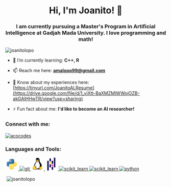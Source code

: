 <h1 align="center">Hi, I'm Joanito! 👋</h1>
<h3 align="center">I am currently pursuing a Master's Program in Artificial Intelligence at Gadjah Mada University. I love programming and math!</h3>

<p align="left"> <img src="https://komarev.com/ghpvc/?username=joanitolopo&label=Profile%20views&color=0e75b6&style=flat" alt="joanitolopo" /> </p>

- 🌱 I’m currently learning: **C++, R**

- 📫 Reach me here: **amalopo99@gmail.com**

- 📄 Know about my experiences here: [https://tinyurl.com/JoanitoALResume](https://drive.google.com/file/d/1_yiXtt-BaXMZMlWWojOZB-akGAlHHwTR/view?usp=sharing)

- ⚡ Fun fact about me: **I'd like to become an AI researcher!**

<h3 align="left">Connect with me:</h3>
<p align="left">
<a href="https://www.linkedin.com/in/joanito-agili-lopo-72629b1b2" target="blank"><img align="center" src="https://raw.githubusercontent.com/dheereshagrwal/colored-icons/master/public/icons/linkedin/linkedin.svg" alt="acocodes" height="30" width="40" /></a>
</p>

<h3 align="left">Languages and Tools:</h3>
<p align="left"> </a> <a href="https://www.python.org" target="_blank" rel="noreferrer"> <img src="https://raw.githubusercontent.com/devicons/devicon/master/icons/python/python-original.svg" alt="python" width="40" height="40"/> </a> </a> <a href="https://git-scm.com/" target="_blank" rel="noreferrer"> <img src="https://www.vectorlogo.zone/logos/git-scm/git-scm-icon.svg" alt="git" width="40" height="40"/> </a> <a href="https://www.linux.org/" target="_blank" rel="noreferrer"> <img src="https://raw.githubusercontent.com/devicons/devicon/master/icons/linux/linux-original.svg" alt="linux" width="40" height="40"/> </a> <a href="https://pandas.pydata.org/" target="_blank" rel="noreferrer"> <img src="https://raw.githubusercontent.com/devicons/devicon/2ae2a900d2f041da66e950e4d48052658d850630/icons/pandas/pandas-original.svg" alt="pandas" width="40" height="40"/> <a href="https://scikit-learn.org/" target="_blank" rel="noreferrer"> <img src="https://upload.wikimedia.org/wikipedia/commons/0/05/Scikit_learn_logo_small.svg" alt="scikit_learn" width="40" height="40"/> </a> <a href="https://tensorflow.org/" target="_blank" rel="noreferrer"> <img src="https://raw.githubusercontent.com/valohai/ml-logos/master/tensorflow-tf.svg" alt="scikit_learn" width="40" height="40"/> </a> </a> <a href="https://www.pytorch.org" target="_blank" rel="noreferrer"> <img src="https://raw.githubusercontent.com/valohai/ml-logos/master/pytorch.svg" alt="python" width="60" height="60"/> </a></p>

<p>&nbsp;<img align="center" src="https://github-readme-stats.vercel.app/api?username=joanitolopo&show_icons=true&locale=en" alt="joanitolopo" /></p>

